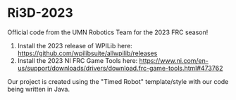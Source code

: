 # Ri3D-2023
 Official code from the UMN Robotics Team for the 2023 FRC season!

1) Install the 2023 release of WPILib here: https://github.com/wpilibsuite/allwpilib/releases
2) Install the 2023 NI FRC Game Tools here: https://www.ni.com/en-us/support/downloads/drivers/download.frc-game-tools.html#473762

Our project is created using the "Timed Robot" template/style with our code being written in Java.
